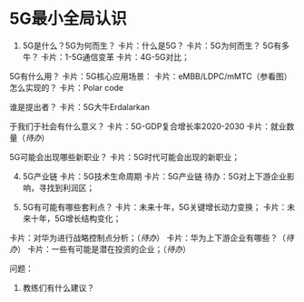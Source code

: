 # 5G最小全局认识

1. 5G是什么？5G为何而生？
卡片：什么是5G？
卡片：5G为何而生？
5G有多牛？
卡片：1-5G通信变革
卡片：4G-5G对比；

5G有什么用？
卡片：5G核心应用场景：
卡片：eMBB/LDPC/mMTC（参看图）
怎么实现的？
卡片：Polar code

谁是提出者？
卡片：5G大牛Erdalarkan


于我们于社会有什么意义？
卡片：5G-GDP复合增长率2020-2030
卡片：就业数量（*待办*）

5G可能会出现哪些新职业？
卡片：5G时代可能会出现的新职业；



4. 5G产业链
卡片：5G技术生命周期
卡片：5G产业链
待办：5G对上下游企业影响，寻找到利润区；

5. 5G有可能有哪些套利点？
卡片：未来十年，5G关键增长动力变换；
卡片：未来十年，5G增长结构变化；

卡片：对华为进行战略控制点分析；（*待办*）
卡片：华为上下游企业有哪些？（*待办*）
卡片：一些有可能是潜在投资的企业；（*待办*）


问题：
1. 教练们有什么建议？






